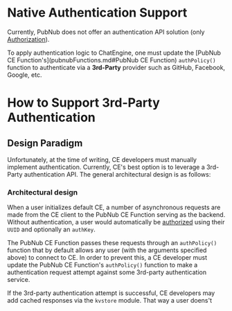 # Native Authentication Support

Currently, PubNub does not offer an authentication API solution (only [Authorization](security.md#authorization)).

To apply authentication logic to ChatEngine, one must update the [PubNub CE Function's](pubnubFunctions.md#PubNub CE Function) ```authPolicy()``` function to authenticate via a **3rd-Party** provider such as GitHub, Facebook, Google, etc.


# How to Support 3rd-Party Authentication

## Design Paradigm

Unfortunately, at the time of writing, CE developers must manually implement authentication. Currently, CE's best option is to leverage a 3rd-Party authentication API. The general architectural design is as follows:

### Architectural design

When a user initializes default CE, a number of asynchronous requests are made from the CE client to the PubNub CE Function serving as the backend. Without authentication, a user would automatically be [authorized](security.md#authorization) using their ```UUID``` and optionally an ```authKey```.

The PubNub CE Function passes these requests through an ```authPolicy()``` function that by default allows any user (with the arguments specified above) to connect to CE. In order to prevent this, a CE developer must update the PubNub CE Function's ```authPolicy()``` function to make a authentication request attempt against some 3rd-party authentication service.

If the 3rd-party authentication attempt is successful, CE developers may add cached responses via the ```kvstore``` module. That way a user doens't
